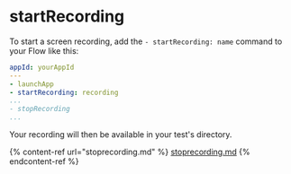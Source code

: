 # startRecording

To start a screen recording, add the `- startRecording: name` command to your Flow like this:


```yaml
appId: yourAppId
---
- launchApp
- startRecording: recording
...
- stopRecording
...
```

Your recording will then be available in your test's directory.

{% content-ref url="stoprecording.md" %}
[stoprecording.md](stoprecording.md)
{% endcontent-ref %}
